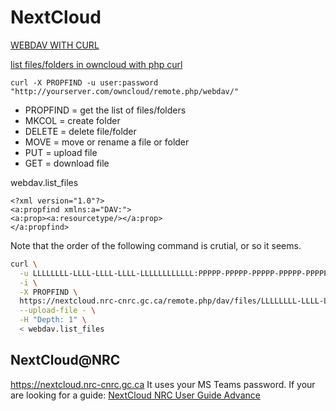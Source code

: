 # NextCloud
[WEBDAV WITH CURL](https://code.blogs.iiidefix.net/posts/webdav-with-curl/)

[list files/folders in owncloud with php curl](https://stackoverflow.com/a/26676902)
```
curl -X PROPFIND -u user:password "http://yourserver.com/owncloud/remote.php/webdav/"
```
* PROPFIND = get the list of files/folders
* MKCOL = create folder
* DELETE = delete file/folder
* MOVE = move or rename a file or folder
* PUT = upload file
* GET = download file

webdav.list_files
```
<?xml version="1.0"?>
<a:propfind xmlns:a="DAV:">
<a:prop><a:resourcetype/></a:prop>
</a:propfind>
```

Note that the order of the following command is crutial, or so it seems.
```bash
curl \
  -u LLLLLLLL-LLLL-LLLL-LLLL-LLLLLLLLLLLL:PPPPP-PPPPP-PPPPP-PPPPP-PPPPP \
  -i \
  -X PROPFIND \
  https://nextcloud.nrc-cnrc.gc.ca/remote.php/dav/files/LLLLLLLL-LLLL-LLLL-LLLL-LLLLLLLLLLLL/CommonVoice/ \
  --upload-file - \
  -H "Depth: 1" \
  < webdav.list_files
```

## NextCloud@NRC
https://nextcloud.nrc-cnrc.gc.ca
It uses your MS Teams password.
If your are looking for a guide: [NextCloud NRC User Guide Advance](https://nextcloud.nrc-cnrc.gc.ca/f/42866)
